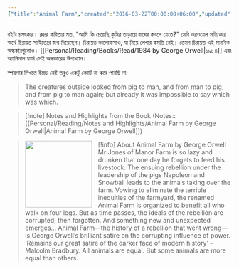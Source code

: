 ```yaml
---
{"title":"Animal Farm","created":"2016-03-22T00:00:00+06:00","updated":"2023-01-26T16:11:37+06:00","read_at":["2016-08-07T00:00:00+06:00"],"read_count":1,"authors":["George Orwell"],"isbn10":1443411078,"status":"Read","rating":5,"reviewed":true,"dg-publish":true,"cover":"https://images-na.ssl-images-amazon.com/images/S/compressed.photo.goodreads.com/books/1325861570i/170448.jpg","dg-metatags":{"og:image":"https://images-na.ssl-images-amazon.com/images/S/compressed.photo.goodreads.com/books/1325861570i/170448.jpg"},"permalink":"/personal/reading/books/read/animal-farm-by-george-orwell/","metatags":{"og:image":"https://images-na.ssl-images-amazon.com/images/S/compressed.photo.goodreads.com/books/1325861570i/170448.jpg"},"dgPassFrontmatter":true,"noteIcon":"1"}
---
```


বইটা চমৎকার। রুদ্রর কবিতার মত, "আমি কি চেয়েছি কুমির তাড়ায়ে বাঘের কবলে যেতে?" মেবি ওরওয়েল সত্যিকার অর্থে চিরায়ত সাহিত্যের জন্ম দিয়েছেন। চিরায়ত ভালোবাসাও, যা নিয়ে লেখার কমতি নেই। তেমন চিরায়ত এই মানবিক অন্ধকারগুলোও। [[Personal/Reading/Books/Read/1984 by George Orwell\|১৯৮৪]] এবং অ্যানিমাল ফার্ম সেই অন্ধকারের উপাখ্যান।  
  
স্পয়লার লিখতে ইচ্ছে নেই তবুও একটু ক্যোট না করে পারছি না:

> The creatures outside looked from pig to man, and from man to pig, and from pig to man again; but already it was impossible to say which was which.

> [!note] Notes and Highlights from the Book
> (Notes:: [[Personal/Reading/Notes and Highlights/Animal Farm by George Orwell\|Animal Farm by George Orwell]])

> [!info] About Animal Farm by George Orwell
><img src="https://books.google.com/books/content?id=t7mANAEACAAJ&printsec=frontcover&img=1&zoom=1&source=gbs_api" style="float: left; margin-right: 1em;width: 150px; height: auto;" /> Mr Jones of Manor Farm is so lazy and drunken that one day he forgets to feed his livestock. The ensuing rebellion under the leadership of the pigs Napoleon and Snowball leads to the animals taking over the farm. Vowing to eliminate the terrible inequities of the farmyard, the renamed Animal Farm is organized to benefit all who walk on four legs. But as time passes, the ideals of the rebellion are corrupted, then forgotten. And something new and unexpected emerges… Animal Farm—the history of a rebellion that went wrong—is George Orwell’s brilliant satire on the corrupting influence of power. ‘Remains our great satire of the darker face of modern history’ – Malcolm Bradbury. All animals are equal. But some animals are more equal than others.